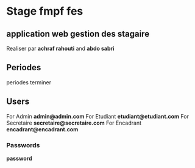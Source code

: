 # Stage fmpf fes

## application web  gestion des stagaire

Realiser par __achraf rahouti__ and __abdo sabri__

## Periodes

periodes terminer

## Users

For Admin __admin@admin.com__
For Etudiant __etudiant@etudiant.com__
For Secretaire __secretaire@secretaire.com__
For Encadrant __encadrant@encadrant.com__

### Passwords

__password__

